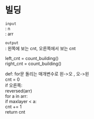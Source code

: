 # 빌딩
`input`   
: n   
: arr   

`output`      
: 왼쪽에 보는 cnt, 오른쪽에서 보는 cnt    

left_cnt = count_building()   
right_cnt = count_building()   

def:  for문 돌리는 매개변수로 왼->오 , 오->왼   
cnt = 0   
if 오른쪽:   
    reversed(arr)   
for a in arr:   
    if maxlayer < a:   
        cnt += 1   
return cnt    
